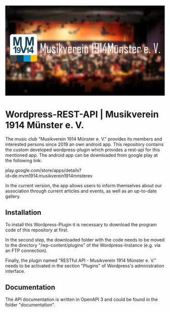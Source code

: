 ![Musikverein 1914 Münster e. V.](readme/banner.png)
# Wordpress-REST-API | Musikverein 1914 Münster e. V.
The music club "Musikverein 1914 Münster e. V." provides its members and interested persons since 2019 an own android app. 
This repository contains the custom developed wordpress-plugin which provides a rest-api for this mentioned app. 
The android app can be downloaded from google play at the following link: <p>
play.google.com/store/apps/details?id=de.mvm1914.musikverein1914mnsterev

In the current version, the app allows users to inform themselves about our association through current articles and events, as well as an up-to-date gallery.

## Installation
To install this Wordpress-Plugin it is necessary to download the program code of this repository at first. <p> In the second step, the downloaded
folder with the code needs to be moved to the directory "/wp-content/plugins" of the Wordpress-Instance (e.g. via an FTP connection). <p>
Finally, the plugin named "RESTful API - Musikverein 1914 Münster e. V." needs to be activated in the section "Plugins" of Wordpress's administration interface.

## Documentation
The API documentation is written in OpenAPI 3 and could be found in the folder "documentation".